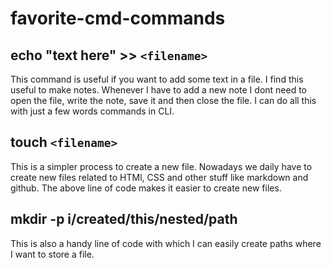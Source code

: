 # favorite-cmd-commands
## echo "text here" >> `<filename>`
This command is useful if you want to add some text in a file. I find this useful to make notes. Whenever I have to add a new note I dont need to open the file, write the note, save it and then close the file. I can do all this with just a few words commands in CLI.
## touch `<filename>`
This is a simpler process to create a new file. Nowadays we daily have to create new files related to HTMl, CSS and other stuff like markdown and github. The above line of code makes it easier to create new files.
## mkdir -p i/created/this/nested/path
This is also a handy line of code with which I can easily create paths where I want to store a file.
